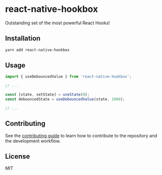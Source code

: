 # react-native-hookbox

Outstanding set of the most powerful React Hooks!

## Installation

```sh
yarn add react-native-hookbox
```

## Usage

```js
import { useDebouncedValue } from 'react-native-hookbox';

// ...

const [state, setState] = useState(0);
const debouncedState = useDebouncedValue(state, 1000);

// ...
```

## Contributing

See the [contributing guide](CONTRIBUTING.md) to learn how to contribute to the repository and the development workflow.

## License

MIT
